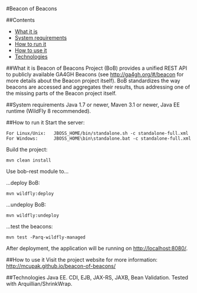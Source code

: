 #Beacon of Beacons

##Contents

* [What it is](#what-it-is)
* [System requirements](#system-requirements)
* [How to run it](#how-to-run-it)
* [How to use it](#how-to-use-it)
* [Technologies](#technologies)

##What it is
Beacon of Beacons Project (BoB) provides a unified REST API to publicly available GA4GH Beacons (see <http://ga4gh.org/#/beacon> for more details about the Beacon project itself). BoB standardizes the way beacons are accessed and aggregates their results, thus addressing one of the missing parts of the Beacon project itself.

##System requirements
Java 1.7 or newer, Maven 3.1 or newer, Java EE runtime (WildFly 8 recommended).

##How to run it
Start the server:

    For Linux/Unix:   JBOSS_HOME/bin/standalone.sh -c standalone-full.xml
    For Windows:      JBOSS_HOME\bin\standalone.bat -c standalone-full.xml

Build the project:

    mvn clean install

Use bob-rest module to...

...deploy BoB:

    mvn wildfly:deploy

...undeploy BoB:

    mvn wildfly:undeploy

...test the beacons:

    mvn test -Parq-wildfly-managed

After deployment, the application will be running on <http://localhost:8080/>.

##How to use it
Visit the project website for more information: <http://mcupak.github.io/beacon-of-beacons/>

##Technologies
Java EE. CDI, EJB, JAX-RS, JAXB, Bean Validation. Tested with Arquillian/ShrinkWrap.
